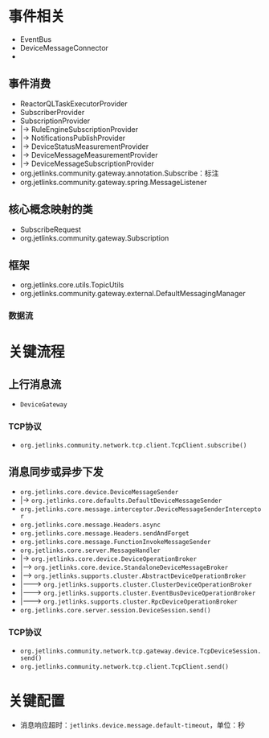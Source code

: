 
# 事件相关
* EventBus
* DeviceMessageConnector
* 

## 事件消费
* ReactorQLTaskExecutorProvider
* SubscriberProvider
* SubscriptionProvider
* |-> RuleEngineSubscriptionProvider
* |-> NotificationsPublishProvider
* |-> DeviceStatusMeasurementProvider
* |-> DeviceMessageMeasurementProvider
* |-> DeviceMessageSubscriptionProvider
* org.jetlinks.community.gateway.annotation.Subscribe：标注
* org.jetlinks.community.gateway.spring.MessageListener

## 核心概念映射的类
* SubscribeRequest
* org.jetlinks.community.gateway.Subscription

## 框架
* org.jetlinks.core.utils.TopicUtils
* org.jetlinks.community.gateway.external.DefaultMessagingManager



### 数据流


# 关键流程

## 上行消息流
* `DeviceGateway`

### TCP协议
* `org.jetlinks.community.network.tcp.client.TcpClient.subscribe()`


## 消息同步或异步下发
* `org.jetlinks.core.device.DeviceMessageSender`
* |-> `org.jetlinks.core.defaults.DefaultDeviceMessageSender`
* `org.jetlinks.core.message.interceptor.DeviceMessageSenderInterceptor`
* `org.jetlinks.core.message.Headers.async`
* `org.jetlinks.core.message.Headers.sendAndForget`
* `org.jetlinks.core.message.FunctionInvokeMessageSender`
* `org.jetlinks.core.server.MessageHandler`
* |-> `org.jetlinks.core.device.DeviceOperationBroker`
* |--> `org.jetlinks.core.device.StandaloneDeviceMessageBroker`
* |--> `org.jetlinks.supports.cluster.AbstractDeviceOperationBroker`
* |---> `org.jetlinks.supports.cluster.ClusterDeviceOperationBroker`
* |---> `org.jetlinks.supports.cluster.EventBusDeviceOperationBroker`
* |---> `org.jetlinks.supports.cluster.RpcDeviceOperationBroker`
* `org.jetlinks.core.server.session.DeviceSession.send()`

### TCP协议
* `org.jetlinks.community.network.tcp.gateway.device.TcpDeviceSession.send()`
* `org.jetlinks.community.network.tcp.client.TcpClient.send()`

# 关键配置
* 消息响应超时：`jetlinks.device.message.default-timeout`，单位：秒